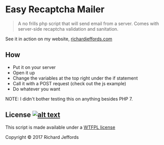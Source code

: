 # Easy Recaptcha Mailer

>A no frills php script that will send email from a server. Comes with server-side recaptcha validation and sanitation.

See it in action on my website, [richardjeffords.com](https://richardjeffords.com)

## How

- Put it on your server
- Open it up
- Change the variables at the top right under the if statement
- Call it with a POST request (check out the js example)
- Do whatever you want

NOTE: I didn't bother testing this on anything besides PHP 7.

## License [![alt text](http://www.wtfpl.net/wp-content/uploads/2012/12/wtfpl-badge-4.png)](http://www.wtfpl.net/)

This script is made available under a [WTFPL license](http://www.wtfpl.net/)

Copyright © 2017 Richard Jeffords
